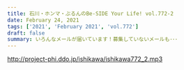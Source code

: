 ```yaml
---
title: 石川・ホンマ・ぶるんのBe-SIDE Your Life! vol.772-2
date: February 24, 2021
tags: ['2021', 'February 2021', 'vol.772']
draft: false
summary: いろんなメールが届いています！募集していないメールも･･･
---
```


http://project-phi.ddo.jp/ishikawa/ishikawa772_2.mp3